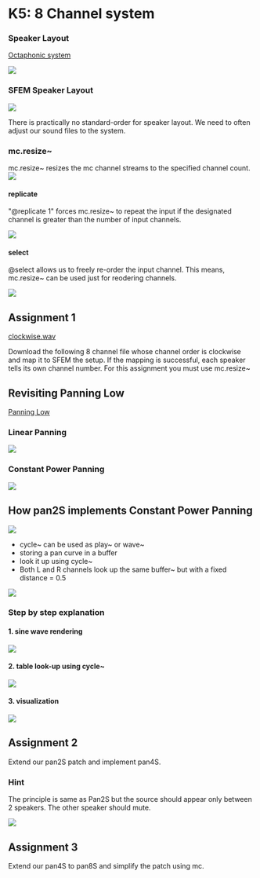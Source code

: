 # K5: 8 Channel system

### Speaker Layout

[Octaphonic system](https://en.wikipedia.org/wiki/Octophonic_sound)

![](K5/png/octaphonic.png)

### SFEM Speaker Layout

![](K5/png/sfem.png)

There is practically no standard-order for speaker layout.  We need to often adjust our sound files to the system.

### mc.resize~

mc.resize~ resizes the mc channel streams to the specified channel count.
![](K5/png/resize.png)

#### replicate

"@replicate 1" forces mc.resize~ to repeat the input if the designated channel is greater than the number of input channels. 

![](K5/png/replicate.png)

#### select

@select allows us to freely re-order the input channel. This means, mc.resize~ can be used just for reodering channels.

![](K5/png/reorder.png)


## Assignment 1

[clockwise.wav](K5/clockwise.wav)

Download the following 8 channel file whose channel order is clockwise and map it to SFEM the setup. If the mapping is successful, each speaker tells its own channel number. For this assignment you must use mc.resize~

## Revisiting Panning Low

[Panning Low](http://sig.sapp.org/doc/classes/Pan/overview.html)

### Linear Panning

![](K5/png/linear.png)

### Constant Power Panning

![](K5/png/powerpan.png)

## How pan2S implements Constant Power Panning 

![](K5/png/pan2.png)

- cycle~ can be used as play~ or wave~
- storing a pan curve in a buffer 
- look it up using cycle~
- Both L and R channels look up the same buffer~ but with a fixed distance = 0.5 

![](K5/png/how_it_works.jpg)


### Step by step explanation

#### 1. sine wave rendering
![](K5/png/step1.png)

#### 2. table look-up using cycle~
![](K5/png/step2.png)

#### 3. visualization
![](K5/png/step3.png)


## Assignment 2

Extend our pan2S patch and implement pan4S. 

### Hint

The principle is same as Pan2S but the source should appear only between 2 speakers. The other speaker should mute.

![](K5/png/idea.jpg)


## Assignment 3

Extend our pan4S to pan8S and simplify the patch using mc.


